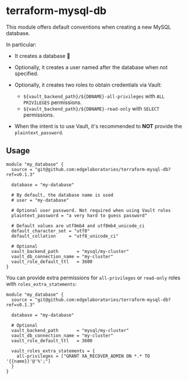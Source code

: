 # terraform-mysql-db

This module offers default conventions when creating a new MySQL database.

In particular:

- It creates a database 👋
- Optionally, it creates a user named after the database when not specified.
- Optionally, it creates two roles to obtain credentials via Vault:

  - `${vault_backend_path}/${DBNAME}-all-privileges` with `ALL PRIVILEGES` permissions.
  - `${vault_backend_path}/${DBNAME}-read-only` with `SELECT` permissions.

- When the intent is to use Vault, it's recommended to **NOT** provide the `plaintext_password`.

## Usage

```hcl
module "my_database" {
  source = "git@github.com:edgelaboratories/terraform-mysql-db?ref=v0.1.3"

  database = "my-database"

  # By default, the database name is used
  # user = "my-database"

  # Optional user password. Not required when using Vault roles
  plaintext_password = "a very hard to guess password"

  # Default values are utf8mb4 and utf8mb4_unicode_ci
  default_character_set = "utf8"
  default_collation     = "utf8_unicode_ci"

  # Optional
  vault_backend_path       = "mysql/my-cluster"
  vault_db_connection_name = "my-cluster"
  vault_role_default_ttl   = 3600
}
```

You can provide extra permissions for `all-privileges` or `read-only` roles with `roles_extra_statements`:

```hcl
module "my_database" {
  source = "git@github.com:edgelaboratories/terraform-mysql-db?ref=v0.1.3"

  database = "my-database"

  # Optional
  vault_backend_path       = "mysql/my-cluster"
  vault_db_connection_name = "my-cluster"
  vault_role_default_ttl   = 3600

  vault_roles_extra_statements = {
    all-privileges = ["GRANT XA_RECOVER_ADMIN ON *.* TO '{{name}}'@'%';"]
  }
}
```
